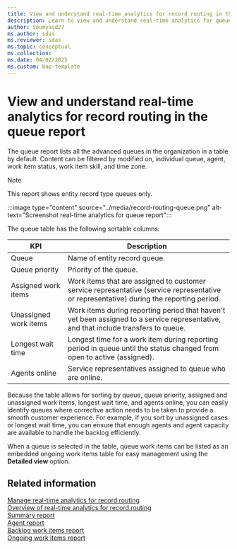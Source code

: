 ```yaml
---
title: View and understand real-time analytics for record routing in the queue report
description: Learn to view and understand real-time analytics for queue reports. Improve your data insights and decision-making.
author: Soumyasd27
ms.author: sdas
ms.reviewer: sdas
ms.topic: conceptual
ms.collection:
ms.date: 04/02/2025
ms.custom: bap-template
---
```


# View and understand real-time analytics for record routing in the queue report

The queue report lists all the advanced queues in the organization in a table by default. Content can be filtered by modified on, individual queue, agent, work item status, work item skill, and time zone. 

> [!NOTE]
> This report shows entity record type queues only.

:::image type="content" source="../media/record-routing-queue.png" alt-text="Screenshot real-time analytics for queue report":::

The queue table has the following sortable columns:

|KPI |Description |
|---------|---------|
|Queue    |    Name of entity record queue.    |
|Queue priority| Priority of the queue. |
|Assigned work items    | Work items that are assigned to customer service representative (service representative or representative) during the reporting period.       |
|Unassigned work items| Work items during reporting period that haven't yet been assigned to a service representative, and that include transfers to queue.|
|Longest wait time| Longest time for a work item during reporting period in queue until the status changed from open to active (assigned).|
|Agents online| Service representatives assigned to queue who are online. |

Because the table allows for sorting by queue, queue priority, assigned and unassigned work items, longest wait time, and agents online, you can easily identify queues where corrective action needs to be taken to provide a smooth customer experience. For example, if you sort by unassigned cases or longest wait time, you can ensure that enough agents and agent capacity are available to handle the backlog efficiently.

When a queue is selected in the table, queue work items can be listed as an embedded ongoing work items table for easy management using the **Detailed view** option.

## Related information

[Manage real-time analytics for record routing](../administer/enable-record-routing.md#manage-real-time-analytics-for-record-routing)  
[Overview of real-time analytics for record routing](rr-overview.md#overview-of-real-time-analytics-for-record-routing)  
[Summary report](rr-summary.md#view-and-understand-real-time-analytics-for-record-routing-in-the-summary-report)  
[Agent report](rr-agent.md#view-and-understand-real-time-analytics-for-record-routing-in-the-agent-report)  
[Backlog work items report](rr-backlogitems.md#view-and-understand-real-time-analytics-for-record-routing-in-the-backlog-work-items-report)  
[Ongoing work items report](rr-ongoingworkitems.md#view-and-understand-real-time-analytics-for-record-routing-in-the-ongoing-work-items-report)